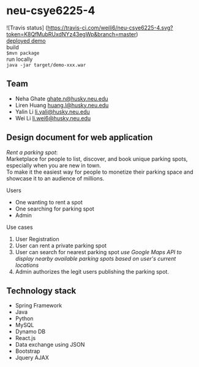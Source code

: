 # neu-csye6225-4
![Travis status] (https://travis-ci.com/weili6/neu-csye6225-4.svg?token=K8QfMubRUxdNYz43egWp&branch=master)  
[deployed demo](http://ec2-52-33-87-139.us-west-2.compute.amazonaws.com:8080/demo/)  
build  
`$mvn package`  
run locally  
`java -jar target/demo-xxx.war`  
## Team
- Neha Ghate ghate.n@husky.neu.edu
- Liren Huang huang.l@husky.neu.edu
- Yalin Li li.yali@husky.neu.edu
- Wei Li li.wei6@husky.neu.edu


## Design document for web application
_Rent a parking spot_:  
Marketplace for people to list, discover, and book unique parking spots, especially when you are new in town.  
To make it the easiest way for people to monetize their parking space and showcase it to an audience of millions.


Users
- One wanting to rent a spot
- One searching for parking spot
- Admin

Use cases

1. User Registration
2. User can rent a private parking spot
3. User can search for nearest parking spot
_use Google Maps API to display nearby available parking spots based on user's current locations_
4. Admin authorizes the legit users publishing the parking spot.

## Technology stack

- Spring Framework
- Java
- Python
- MySQL
- Dynamo DB
- React.js
- Data exchange using JSON
- Bootstrap
- Jquery AJAX
